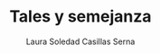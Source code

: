 ---
title: "Tales y semejanza"
year: 2020
thumbnail: "assets/img/Logo-ommags.png"
topic: "Geometría"
file: "assets/pdf/Material/Tales-y-semejanza.pdf"
author: "Laura Soledad Casillas Serna"
level: "Intermedio"
alttext: "Tales vio que se parecían; tales eran sus observaciones."
---